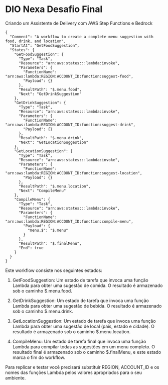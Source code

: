 # DIO Nexa Desafio Final
 Criando um Assistente de Delivery com AWS Step Functions e Bedrock

```
{
  "Comment": "A workflow to create a complete menu suggestion with food, drink, and location",
  "StartAt": "GetFoodSuggestion",
  "States": {
    "GetFoodSuggestion": {
      "Type": "Task",
      "Resource": "arn:aws:states:::lambda:invoke",
      "Parameters": {
        "FunctionName": "arn:aws:lambda:REGION:ACCOUNT_ID:function:suggest-food",
        "Payload": {}
      },
      "ResultPath": "$.menu.food",
      "Next": "GetDrinkSuggestion"
    },
    "GetDrinkSuggestion": {
      "Type": "Task",
      "Resource": "arn:aws:states:::lambda:invoke",
      "Parameters": {
        "FunctionName": "arn:aws:lambda:REGION:ACCOUNT_ID:function:suggest-drink",
        "Payload": {}
      },
      "ResultPath": "$.menu.drink",
      "Next": "GetLocationSuggestion"
    },
    "GetLocationSuggestion": {
      "Type": "Task",
      "Resource": "arn:aws:states:::lambda:invoke",
      "Parameters": {
        "FunctionName": "arn:aws:lambda:REGION:ACCOUNT_ID:function:suggest-location",
        "Payload": {}
      },
      "ResultPath": "$.menu.location",
      "Next": "CompileMenu"
    },
    "CompileMenu": {
      "Type": "Task",
      "Resource": "arn:aws:states:::lambda:invoke",
      "Parameters": {
        "FunctionName": "arn:aws:lambda:REGION:ACCOUNT_ID:function:compile-menu",
        "Payload": {
          "menu.$": "$.menu"
        }
      },
      "ResultPath": "$.finalMenu",
      "End": true
    }
  }
}
```

Este workflow consiste nos seguintes estados:

1. GetFoodSuggestion: Um estado de tarefa que invoca uma função Lambda para obter uma sugestão de comida. O resultado é armazenado sob o caminho $.menu.food.

2. GetDrinkSuggestion: Um estado de tarefa que invoca uma função Lambda para obter uma sugestão de bebida. O resultado é armazenado sob o caminho $.menu.drink.

3. GetLocationSuggestion: Um estado de tarefa que invoca uma função Lambda para obter uma sugestão de local (país, estado e cidade). O resultado é armazenado sob o caminho $.menu.location.

4. CompileMenu: Um estado de tarefa final que invoca uma função Lambda para compilar todas as sugestões em um menu completo. O resultado final é armazenado sob o caminho $.finalMenu, e este estado marca o fim do workflow.

Para replicar e testar você precisará substituir REGION, ACCOUNT_ID e os nomes das funções Lambda pelos valores apropriados para o seu ambiente. 